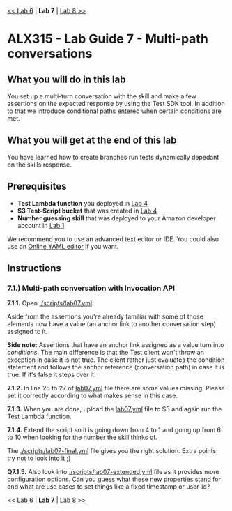 [<< Lab 6](lab06.md) | **Lab 7** | [Lab 8 >>](lab08.md)

# ALX315 - Lab Guide 7 - Multi-path conversations

## **What you will do in this lab**
You set up a multi-turn conversation with the skill and make a few assertions on the expected response by using the Test SDK tool. In addition to that we introduce conditional paths entered when certain conditions are met.

## **What you will get at the end of this lab**
You have learned how to create branches run tests dynamically depedant on the skills response.

## **Prerequisites**
- **Test Lambda function** you deployed in [Lab 4](lab04.md)
- **S3 Test-Script bucket** that was created in [Lab 4](lab04.md)
- **Number guessing skill** that was deployed to your Amazon developer account in [Lab 1](lab01.md)

We recommend you to use an advanced text editor or IDE. You could also use an [Online YAML editor](https://codebeautify.org/yaml-validator) if you want.

## **Instructions**

### **7.1.) Multi-path conversation with Invocation API** 

**7.1.1.** Open [./scripts/lab07.yml](../scripts/lab07.yml). 

Aside from the assertions you're already familiar with some of those elements now have a value (an anchor link to another conversation step) assigned to it.

__Side note:__ Assertions that have an anchor link assigned as a value turn into _conditions_. The main difference is that the Test client won't throw an exception in case it is not true. The client rather just evaluates the condition statement and follows the anchor reference (conversation path) in case it is true. If it's false it steps over it.

**7.1.2.** In line 25 to 27 of [lab07.yml](../scripts/lab07.yml) file there are some values missing. Please set it correctly according to what makes sense in this case. 

**7.1.3.** When you are done, upload the [lab07.yml](../scripts/lab07.yml) file to S3 and again run the Test Lambda function. 

**7.1.4.** Extend the script so it is going down from 4 to 1 and going up from 6 to 10 when looking for the number the skill thinks of.

The [./scripts/lab07-final.yml](../scripts/lab07-final.yml) file gives you the right solution. Extra points: try not to look into it ;)

__Q7.1.5.__ Also look into [./scripts/lab07-extended.yml](../scripts/lab07-extended.yml) file as it provides more configuration options. Can you guess what these new properties stand for and what are use cases to set things like a fixed timestamp or user-id? 

[<< Lab 6](lab06.md) | **Lab 7** | [Lab 8 >>](lab08.md)